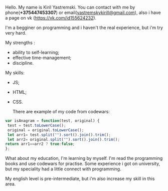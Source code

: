 Hello. My name is Kiril Yastremski. You can contact with me by phone(**+375447453307**) or email(yastremskykirill@gmail.com), also i have a page on vk (https://vk.com/id155624232).

  
I'm a begginer on programming and i haven't the real experience, but i'm try very hard.

  
My strengths :
* ability to self-learning;
* effective time-management;
* discipline.

My skills:
* JS;
* HTML;
* CSS.

   There are example of my code from codewars:
 ```JavaScript
var isAnagram = function(test, original) {
  test = test.toLowerCase();
  original = original.toLowerCase();
  let arr1= test.split("").sort().join().trim();
  let arr2= original.split("").sort().join().trim();
return arr1==arr2 ? true:false;
};
```

   What about my education, I'm learning by myself. I'm read the programming books and use codewars for practise. Some experience i got on university, but my speciality had a little connect with programming.
  
   My english level is pre-intermediate, but i'm also increase my skill in this area.

